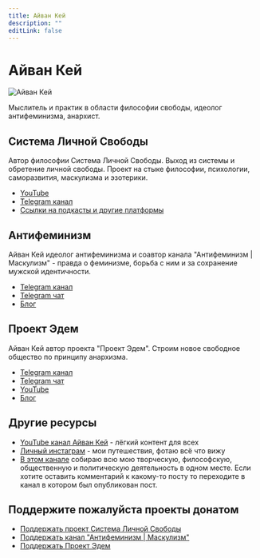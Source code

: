 ```yaml
---
title: Айван Кей
description: ""
editLink: false
---
```

# Айван Кей

![Айван Кей](/media/ivan-k.avif)

Мыслитель и практик в области философии свободы, идеолог антифеминизма, анархист.

## Система Личной Свободы

Автор философии Система Личной Свободы. Выход из системы и обретение личной свободы. Проект на стыке философии, психологии, саморазвития, маскулизма и эзотерики.

- [YouTube](https://www.youtube.com/@slsfreedom)
- [Telegram канал](https://t.me/slsfreedom)
- [Ссылки на подкасты и другие платформы](/ru/page/links)

## Антифеминизм

Айван Кей идеолог антифеминизма и соавтор канала "Антифеминизм | Маскулизм" - правда о феминизме, борьба с ним и за сохранение мужской идентичности.

- [Telegram канал](https://t.me/antifem_battle)
- [Telegram чат](https://t.me/antifem_battle_chat)
- [Блог](https://blog.antifem-move.org/ru/recent/1)

## Проект Эдем

Айван Кей автор проекта "Проект Эдем". Строим новое свободное общество по принципу анархизма.

- [Telegram канал](https://t.me/prjedem)
- [Telegram чат](https://t.me/prjedem_chat)
- [YouTube](https://www.youtube.com/@prjedem)
- [Блог](https://blog.prjedem.org/ru/recent/1)

## Другие ресурсы

- [YouTube канал Айван Кей](https://www.youtube.com/@ivan-k8) - лёгкий контент для всех
- [Личный инстаграм](https://www.instagram.com/ivan_k_freedom) - мои путешествия, фотаю всё что вижу
- [В этом канале](https://t.me/ivan_k_8) собираю всю мою творческую, философскую, общественную и политическую деятельность в одном месте. Если хотите оставить комментарий к какому-то посту то переходите в канал в котором был опубликован пост.

## Поддержите пожалуйста проекты донатом

- [Поддержать проект Система Личной Свободы](/ru/page/donate)
- [Поддержать канал "Антифеминизм | Маскулизм"](https://blog.antifem-move.org/ru/page/donate)
- [Поддержать Проект Эдем](https://prjedem.org/ru/page/donate)
